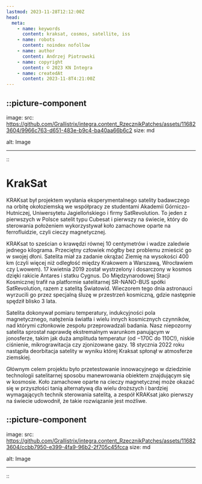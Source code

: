 ```yaml
---
lastmod: 2023-11-28T12:12:00Z
head:
  meta:
    - name: keywords
      content: kraksat, cosmos, satellite, iss
    - name: robots
      content: noindex nofollow
    - name: author
      content: Andrzej Piotrowski
    - name: copyright
      content: © 2023 KN Integra
    - name: createdAt
      content: 2023-11-8T4:21:00Z
---
```


<!-- markdownlint-disable MD003 MD007 -->
::picture-component
---

image:
  src: https://github.com/Grallistrix/integra.content_RzecznikPatches/assets/116823604/9966c763-d651-483e-b9c4-ba40aa66b6c2
  size: md

alt: Image

---
::
<!-- markdownlint-enable MD003 MD007 -->


# KrakSat

KRAKsat był projektem wysłania eksperymentalnego satelity badawczego na orbitę okołoziemską we współpracy ze studentami Akademii Górniczo-Hutniczej, Uniwersytetu Jagiellońskiego i firmy SatRevolution. To jeden z pierwszych w Polsce satelit typu Cubesat i pierwszy na świecie, który do sterowania położeniem wykorzystywał koło zamachowe oparte na ferrofluidzie, czyli cieczy magnetycznej. 

KRAKsat to sześcian o krawędzi równej 10 centymetrów i wadze zaledwie jednego kilograma. Przeciętny człowiek mógłby bez problemu zmieścić go w swojej dłoni. Satelita miał za zadanie okrążać Ziemię na wysokości 400 km (czyli więcej niż odległość między Krakowem a Warszawą, Wrocławiem czy Lwowem). 17 kwietnia 2019 został wystrzelony i dosarczony w kosmos dzięki rakicie Antares i statku Cygnus. Do Międzynarodowej Stacji Kosmicznej trafił na platformie satelitarnej SR-NANO-BUS spółki SatRevolution, razem z satelitą Światowid. Wieczorem tego dnia astronauci wyrzucili go przez specjalną śluzę w przestrzeń kosmiczną, gdzie następnie spędził blisko 3 lata.

Satelita dokonywał pomiaru temperatury, indukcyjności pola magnetycznego, natężenia światła i wielu innych kosmicznych czynników, nad którymi członkowie zespołu przeprowadzali badania. Nasz niepozorny satelita sprostał naprawdę ekstremalnym warunkom panującym w jonosferze, takim jak duża amplituda temperatur (od −170C do 110C!), niskie ciśnienie, mikrograwitacja czy zjonizowane gazy. 18 stycznia 2022 roku nastąpiła deorbitacja satelity w wyniku której Kraksat spłonął w atmosferze ziemskiej.

Głównym celem projektu było przetestowanie innowacyjnego w dziedzinie technologii satelitarnej sposobu manewrowania obiektem znajdującym się w kosmosie. Koło zamachowe oparte na cieczy magnetycznej może okazać się w przyszłości tanią alternatywą dla wielu droższych i bardziej wymagających technik sterowania satelitą, a zespół KRAKsat jako pierwszy na świecie udowodnił, że takie rozwiązanie jest możliwe.
</p>


<!-- markdownlint-disable MD003 MD007 -->
::picture-component
---

image:
  src: https://github.com/Grallistrix/integra.content_RzecznikPatches/assets/116823604/ccbb7950-e399-4fa9-96b2-2f705c45fcca
  size: md

alt: Image

---
::
<!-- markdownlint-enable MD003 MD007 -->

